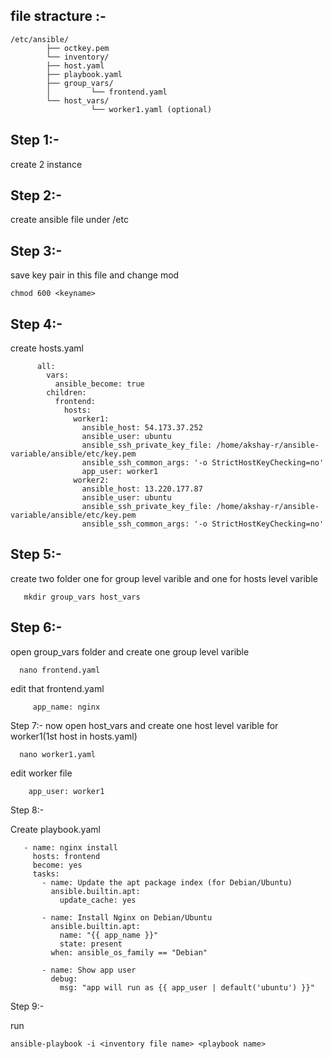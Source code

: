 
## file stracture :-
    /etc/ansible/
            ├── octkey.pem
            └── inventory/
            ├── host.yaml
            ├── playbook.yaml
            ├── group_vars/
            │         └── frontend.yaml
            └── host_vars/
                      └── worker1.yaml (optional)

## Step 1:-

   create 2 instance

## Step 2:-

   create ansible file under /etc

## Step 3:-

   save key pair in this file and change mod

    chmod 600 <keyname>

## Step 4:-

create hosts.yaml
          
          all:
            vars:
              ansible_become: true
            children:
              frontend:
                hosts:
                  worker1:
                    ansible_host: 54.173.37.252
                    ansible_user: ubuntu
                    ansible_ssh_private_key_file: /home/akshay-r/ansible-variable/ansible/etc/key.pem
                    ansible_ssh_common_args: '-o StrictHostKeyChecking=no'
                    app_user: worker1
                  worker2:
                    ansible_host: 13.220.177.87
                    ansible_user: ubuntu
                    ansible_ssh_private_key_file: /home/akshay-r/ansible-variable/ansible/etc/key.pem
                    ansible_ssh_common_args: '-o StrictHostKeyChecking=no'

## Step 5:-

create two folder one for group level varible and one for hosts level varible

       mkdir group_vars host_vars

## Step 6:-

   open group_vars folder and create one group level varible

      nano frontend.yaml

edit that frontend.yaml

         app_name: nginx

Step 7:-
   now open host_vars and create one host level varible for worker1(1st host in hosts.yaml)
   
      nano worker1.yaml
edit worker file

        app_user: worker1

Step 8:-
   
   Create playbook.yaml
   
       - name: nginx install
         hosts: frontend
         become: yes
         tasks:
           - name: Update the apt package index (for Debian/Ubuntu)
             ansible.builtin.apt:
               update_cache: yes
      
           - name: Install Nginx on Debian/Ubuntu
             ansible.builtin.apt:
               name: "{{ app_name }}"
               state: present
             when: ansible_os_family == "Debian"
      
           - name: Show app user
             debug:
               msg: "app will run as {{ app_user | default('ubuntu') }}"

Step 9:-

  run
  
    ansible-playbook -i <inventory file name> <playbook name>













    
